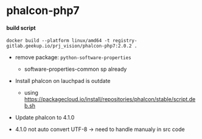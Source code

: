 # phalcon-php7

#### build script
```
docker build --platform linux/amd64 -t registry-gitlab.geekup.io/prj_vision/phalcon-php7:2.0.2 .
```

- remove package: `python-software-properties`
    - software-properties-common sp already

- Install phalcon on lauchpad is outdate
    - using https://packagecloud.io/install/repositories/phalcon/stable/script.deb.sh    

- Update phalcon to 4.1.0
- 4.1.0 not auto convert UTF-8 -> need to handle manualy in src code